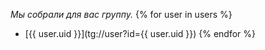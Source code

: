 *Мы собрали для вас группу.*
{% for user in users %}
 - [{{ user.uid }}](tg://user?id={{ user.uid }})
{% endfor %}
